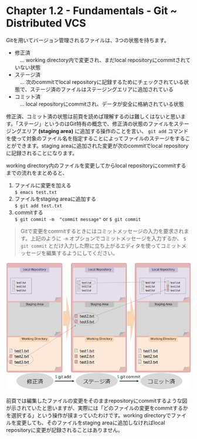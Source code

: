 Chapter 1.2 - Fundamentals - Git ~ Distributed VCS
=======

Gitを用いてバージョン管理されるファイルは、3つの状態を持ちます。

* 修正済<br>　... working directory内で変更され、まだlocal repositoryにcommitされていない状態
* ステージ済<br>　... 次のcommitでlocal repositoryに記録するためにチェックされている状態で、ステージ済のファイルはステージングエリアに追加されている
* コミット済<br>　... local repositoryにcommitされ、データが安全に格納されている状態

修正済、コミット済の状態は前頁を読めば理解するのは難しくはないと思います。「ステージ」というのはGit特有の概念で、修正済の状態のファイルをステージングエリア **(staging area)** に追加する操作のことを言い、 `git add` コマンドを使って対象のファイル名を指定することによってファイルのステージをすることができます。staging areaに追加された変更が次のcommitでlocal repositoryに記録されることになります。

working directory内のファイルを変更してからlocal repositoryにcommitするまでの流れをまとめると、

1. ファイルに変更を加える<br>`$ emacs test.txt`
2. ファイルをstaging areaに追加する<br>`$ git add test.txt`
3. commitする<br>`$ git commit -m  "commit message"` or `$ git commit`

> Gitで変更をcommitするときにはコミットメッセージの入力を要求されます。上記のように `-m` オプションでコミットメッセージを入力するか、 `$ git commit` とだけ入力した際に立ち上がるエディタを使ってコミットメッセージを編集するようにしてください。

![three states](./img/staging.png)

前頁では編集したファイルの変更をそのままrepositoryにcommitするような図が示されていたと思いますが、実際には「どのファイルの変更をcommitするかを選択する」という操作が挟まっていたわけです。working directoryでファイルを変更しても、そのファイルをstaging areaに追加しなければlocal repositoryに変更が記録されることはありません。

